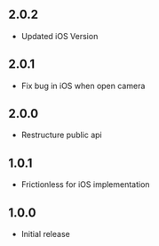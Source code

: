 ## 2.0.2
* Updated iOS Version
## 2.0.1
* Fix bug in iOS when open camera
## 2.0.0
* Restructure public api
## 1.0.1
* Frictionless for iOS implementation
## 1.0.0
* Initial release
